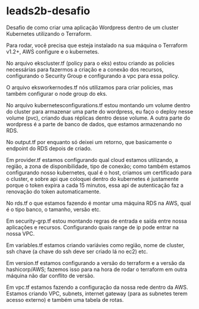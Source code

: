 # leads2b-desafio

Desafio de como criar uma aplicação Wordpress dentro de um cluster Kubernetes utilizando o Terraform.

Para rodar, você precisa que esteja instalado na sua máquina o Terraform v1.2+, AWS configure e o kubernetes.

No arquivo ekscluster.tf (policy para o eks) estou criando as policies necessárias para fazermos a criação e a conexão dos recursos, configurando o Security Group e configurando a vpc para essa policy.

O arquivo eksworkernodes.tf nós utilizamos para criar policies, mas também configurar o node group do eks.

No arquivo kubernetesconfigurations.tf estou montando um volume dentro do cluster para armazenar uma parte do wordpress, eu faço o deploy nesse volume (pvc), criando duas réplicas dentro desse volume. A outra parte do wordpress é a parte de banco de dados, que estamos armazenando no RDS.

No output.tf por enquanto só deixei um retorno, que basicamente o endpoint do RDS depois de criado.

Em provider.tf estamos configurando qual cloud estamos utilizando, a região, a zona de disponibilidade, tipo de conexão; como também estamos configurando nosso kubernetes, qual é o host, criamos um certificado para o cluster, e sobre api que coloquei dentro do kubernetes é justamente porque o token expira a cada 15 minutos, essa api de autenticação faz a renovação do token automaticamente.

No rds.tf o que estamos fazendo é montar uma máquina RDS na AWS, qual é o tipo banco, o tamanho, versão etc.

Em security-grp.tf estou montando regras de entrada e saída entre nossa aplicações e recursos. Configurando quais range de ip pode entrar na nossa VPC.

Em variables.tf estamos criando variávies como região, nome de cluster, ssh chave (a chave do ssh deve ser criado lá no ec2) etc.

Em version.tf estamos configurando a versão do terraform e a versão da hashicorp/AWS; fazemos isso para na hora de rodar o terraform em outra máquina não dar conflito de versão.

Em vpc.tf estamos fazendo a configuração da nossa rede dentro da AWS. Estamos criando VPC, subnets, internet gateway (para as subnetes terem acesso externo) e também uma tabela de rotas.


